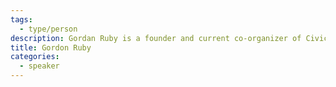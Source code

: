 ```yaml
---
tags:
  - type/person
description: Gordan Ruby is a founder and current co-organizer of Civic Tech Vancouver and a product manager.
title: Gordon Ruby
categories:
  - speaker
---
```


